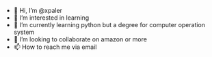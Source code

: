 - 👋 Hi, I’m @xpaler
- 👀 I’m interested in learning
- 🌱 I’m currently learning python but a degree for computer operation system
- 💞️ I’m looking to collaborate on amazon or more
- 📫 How to reach me via email 

<!---
xpaler/xpaler is a ✨ special ✨ repository because its `README.md` (this file) appears on your GitHub profile.
You can click the Preview link to take a look at your changes.
--->
